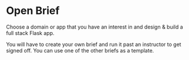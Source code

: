# Open Brief

Choose a domain or app that you have an interest in and design & build a full stack Flask app.

You will have to create your own brief and run it past an instructor to get signed off. You can use one of the other briefs as a template.